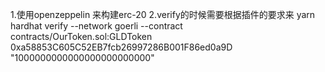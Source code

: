 1.使用openzeppelin 来构建erc-20
2.verify的时候需要根据插件的要求来
yarn hardhat verify --network goerli --contract contracts/OurToken.sol:GLDToken  0xa58853C605C52EB7fcb26997286B001F86ed0a9D "1000000000000000000000000"